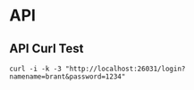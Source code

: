 # API

## API Curl Test
```
curl -i -k -3 "http://localhost:26031/login?namename=brant&password=1234"
```